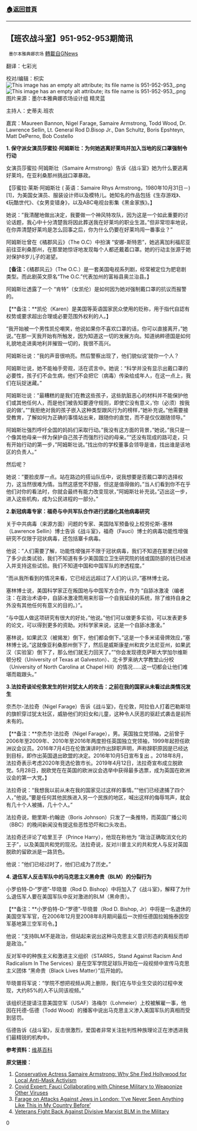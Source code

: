 ###  [:house:返回首頁](https://github.com/ourhimalayas/txt)
---

## 【班农战斗室】951-952-953期简讯
` 墨尔本雅典娜农场` [轉載自GNews](https://gnews.org/zh-hans/1253226/)

翻译：七彩光

校对/编辑：枳实
![This image has an empty alt attribute; its file name is 951-952-953_.png]()![This image has an empty alt attribute; its file name is 951-952-953_.png](https://gnews-media-offload.s3.amazonaws.com/wp-content/uploads/2021/05/18041103/951-952-953_.png)
图片来源：墨尔本雅典娜农场设计组 精灵蓝

主持人：史蒂夫.班农

嘉宾：Maureen Bannon, Nigel Farage, Samaire Armstrong, Todd Wood, Dr. Lawrence Sellin, Lt. General Rod D.Bisop Jr., Dan Schultz, Boris Epshteyn, Matt DePerno, Bob Costello

**1. 保守派女演员莎蜜拉·阿姆斯壮：为何她逃离好莱坞并加入当地的反口罩强制令行动**

女演员莎蜜拉·阿姆斯壮（Samaire Armstrong）告诉《战斗室》她为什么要逃离好莱坞，在亚利桑那州挑战口罩暴政。

【莎蜜拉·莱斯·阿姆斯壮 ( 英语：Samaire Rhys Armstrong，1980年10月31日－)[1]，为美国女演员、服装设计师以及模特儿。她知名的作品包括《生存游戏》、《玩酷世代》、《女男变错身》，以及ABC电视台影集《黑金家族》。】

她说：”我清醒地做出决定，我要做一个神风特攻队，因为这是一个如此重要的讨论话题，我心中十分清楚我将因此葬送我在好莱坞的职业生涯。”但非常坦率地说，在你弄清楚好莱坞是怎么回事之后，你为什么仍要在好莱坞闯一番事业？”

阿姆斯壮曾在《橘郡风云》（The O.C）中扮演 “安娜-斯特恩”，她逃离加利福尼亚前往亚利桑那州，在那里她惊讶地发现每个人都还戴着口罩。她的行动主张源于她对保护8岁儿子的渴望。

【**备注：**《橘郡风云》（The O.C.）是一套美国电视系列剧，经常被定位为肥皂剧类型。而此剧英文原名“The O.C.”代表加州的富裕县奥兰治县。】

阿姆斯壮透露了一个 “肯特”（女凯伦）是如何因为她对强制戴口罩的抗议而报警的。

【**备注：**凯伦（Karen）是美国等英语国家民众使用的贬称，用于指代自認有权势或要求超出合理或必要范围外权利的人。】

“我开始被一个男性凯伦嘲笑，他说如果你不喜欢口罩的话，你可以直接离开，”她说。”在那一天我开始有所触发，因为知道这一切的发展方向。知道纳粹德国是如何礼貌地走进奥地利并摧毁一切的，我很不高兴。

阿姆斯壮说：”我的声音很响亮。然后警察出现了，他们貌似说’就你一个人？

阿姆斯壮说，她不能袖手旁观，活在谎言中。她说：“科学并没有显示出戴口罩的必要性，孩子们不会生病，他们不会把它（病毒）传染给成年人，在这一点上，我们在玩捉迷藏。”

阿姆斯壮说：”最糟糕的是我们在教这些孩子，这些肮脏恶心的材料并不能保护他们或其他任何人，而是他们被告知要遵守规则，即使它没有意义，’你（必须）按我说的做’。””我拒绝对我的孩子嵌入这种类型跟风行为的榜样，”她补充说。”他需要接受教育，了解如何为正确的事情站出来，跟随你的直觉，而不是仅仅跟随领导。”

阿姆斯壮强烈呼吁全国的妈妈们采取行动。”我没有这方面的背景，”她说。”我只是一个像其他母亲一样为保护自己孩子而强烈行动的母亲。””还没有现成的路可走，只有开始行动的第一步，”阿姆斯壮说。”找出你的学校董事会领导是谁，找出谁是该地区的负责人。”

然后呢？

她说：”要脸皮厚一点。站在路边的搭讪队伍中，说我想要是否戴口罩的选择权力，这当然很难为情。当然这感觉不舒服，但这是值得做的。”当人们看到你不在乎他们对你的看法时，你就会最终有能力改变现状，”阿姆斯壮补充说。”迈出这一步，进入这些机构，成为公民进程的一部分。”

**2.新冠病毒专家：福奇与中共军队合作进行武器化其他病毒研究**

关于中共病毒（来源方面）问题的专家、美国陆军预备役上校劳伦斯-塞林（Lawrence Sellin）博士告诉《战斗室》，福奇（Fauci）博士的病毒功能性增强研究不仅限于冠状病毒，还包括寨卡病毒。

他说：”人们需要了解，功能性增强并不限于冠状病毒，我们不知道在那里已经做了多少此类试验，我们不知道有多少美国国立卫生研究院的钱或国防部的钱已经进入并支持这些试验。我们不知道中国和中国军队的渗透程度。”

“而从我所看到的情况来看，它已经远远超过了人们的认识，”塞林博士说。

塞林博士说，美国科学家正在叛国地与中国军方合作，作为 “自舔冰激凌（编者注：在政治术语中，自舔冰激凌筒用来形容一个自我延续的系统，除了维持自身之外没有其他任何有意义的目的。）”。

“与中国人做这项研究有很大的好处，”他说。”他们可以做更多实验，可以发表更多的论文，可以得到更多的资助。对科学家来说，这是一个自舔冰激凌。”

塞林说，如果武汉（被揭发）倒下，他们都会倒下。”这是一个多米诺骨牌效应，”塞林博士说。”这就像亚利桑那州倒下了，然后是威斯康星州和宾夕法尼亚州，如果武汉（实验室）倒下了，那么他们就无力回天了。””你会发现德克萨斯大学加尔维斯顿分校（University of Texas at Galveston）、北卡罗来纳大学教堂山分校（University of North Carolina at Chapel Hill）的情况……这一切都会让他们难堪而栽跟头。”

**3.法拉奇谈论伦敦发生的针对犹太人的攻击：之前在我的国家从未看过此类情况发生**

奈杰尔-法拉奇（Nigel Farage）告诉《战斗室》，在伦敦，阿拉伯人打着巴勒斯坦的旗帜穿过犹太社区，威胁他们的妇女和儿童，这种令人厌恶的驱赶式袭击是前所未有的。

【**备注：**奈杰尔·法拉奇（Nigel Farage），男。英国独立党领袖，之前曾于2006年至2009年、2010年至2016年两度担任英国独立党领袖，1999年起担任欧洲议会议员。2016年7月4日在伦敦演讲时作出辞职声明，声称辞职原因是已经达到目标，即作出英国退出欧盟的决定。2016年10月5日宣布复出 。2018年8月，法拉奇表示考虑2020年竞选伦敦市长。2019年4月12日，法拉奇宣布成立脱欧党。5月28日，脱欧党在在英国的欧洲议会选举中获得最多选票，成为英国在欧洲议会的第一大党。】

法拉奇说：“我想我以前从未在我的国家见过这样的事情。””他们已经逮捕了四个人，”他说。”要是任何其他民族进入另一个民族的地区，喊出这样的侮辱骂声，就会有几十个人被捕，几十个人。”

法拉奇说，鲍里斯-约翰逊（Boris Johnson）只发了一条推特，而英国广播公司（BBC）的晚间新闻没有提这些恶性恐吓和口头攻击。

法拉奇还评论了哈里王子（Prince Harry），他现在称他为 “政治正确取消文化的王子”，以及美国共和党的现况。法拉奇说，反对川普主义的共和党人与反对英国脱欧的留欧派是一路货色。

他说：”他们已经过时了，他们已成为了历史。”

**4. 退伍军人反击军队中的马克思主义黑命贵（BLM）的分裂行为**

小罗伯特-D-“罗德”-毕晓普（Rod D. Bishop）中将加入了《战斗室》，解释了为什么退伍军人要在美国军队中反对激进的BLM（黑命贵）。

【**备注：**小罗伯特-D-“罗德”-毕晓普（Rod D. Bishop, Jr）中将是一名退休的美国空军军官，在2006年12月至2008年8月期间最后一次担任德国拉姆施泰因空军基地第三空军司令。】

他说：“支持BLM不是政治，但站起来说出这种马克思主义意识形态的真相反而却是政治。”

反对军中的种族主义和激进主义组织（STARRS，Stand Against Racism And Radicalism In The Services）是在空军学院足球队开始在一段视频中宣传马克思主义团体 “黑命贵（Black Lives Matter）”后开始的。

毕晓普将军说：“学院不想把视频从网上删除，我们在与毕业生交谈的过程中发现，大约85%的人不认同该视频。”

该组织还提请注意美国空军（USAF）洛梅尔（Lohmeier）上校被解雇一事，他因在托德-伍德（Todd Wood）的播客中说出马克思主义渗入美国军队的真相而受到惩罚。

伍德告诉《战斗室》，反击很激烈，爱国者非常关注批判性种族理论正在渗透进我们最精锐的机构中。

**参考资料：**[维基百科](https://www.wikipedia.org/)

**原文链接：**

1. [Conservative Actress Samaire Armstrong: Why She Fled Hollywood for Local Anti-Mask Activism](https://warroom.org/2021/05/17/conservative-actress-samaire-armstrong-why-she-fled-hollywood-for-local-anti-mask-activism/)
2. [Covid Expert: Fauci Collaborating with Chinese Military to Weaponize Other Viruses](https://warroom.org/2021/05/17/covid-expert-fauci-collaborating-with-chinese-millitary-to-weaponize-other-viruses/)
3. [Farage on Attacks Against Jews in London: ‘I’ve Never Seen Anything Like This in My Country Before’](https://warroom.org/2021/05/17/farage-on-attacks-against-jews-in-london-ive-never-seen-anything-like-this-in-my-country-before/)
4. [Veterans Fight Back Against Divisive Marxist BLM in the Military](https://warroom.org/2021/05/17/veterans-fight-back-against-divisive-marxist-blm-in-the-military/)


0

